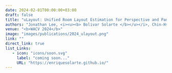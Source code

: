 ```yaml
---
date: 2024-02-01T00:00:00+03:00
draft: false
title: "uLayout: Unified Room Layout Estimation for Perspective and Panoramic Images"
authors: "Jonathan Lee, <i><u><b> Bolivar Solarte </b></u></i>, Chin-Hsuan Wu, Jin-Cheng Jhang, Yi-Hsuan Tsai, and Min Sun."
venue: "<b>WACV 2024</b>"
image: "images/publications/2024_ulayout.png"
link: ""
direct_link: true
list_Links:
   - icon: "icons/soon.svg"
     label: "coming soon..."
     URL: "https://enriquesolarte.github.io/"
---
```

